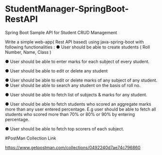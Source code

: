 # StudentManager-SpringBoot-RestAPI
Spring Boot Sample API for Student CRUD Management

Write a simple web-app( Rest API based) using java-spring-boot with following
functionalities :
● User should be able to create students ( Roll Number, Name, Class )

● User should be able to enter marks for each subject of every student.

● User should be able to edit or delete any student

● User should be able to edit or delete marks of any subject of any student.
\
● User should be able to search any student on the basis of roll no.

● User should be able to fetch list of subjects & marks for any student.

● User should be able to fetch students who scored an aggregate marks more than any
user entered percentage. E.g user should be able to fetch all students who scored
more than 70% or 80% or 90% by entering percentage.

● User should be able to fetch top scorers of each subject.


#PostMan Collection Link

https://www.getpostman.com/collections/0492240d7ae74c796860